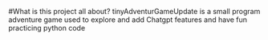 #What is this project all about?  tinyAdventurGameUpdate is a small program adventure game used to explore and add Chatgpt features and have fun practicing python code